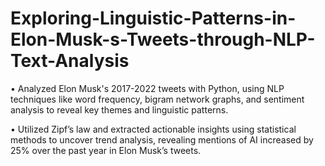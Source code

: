 # Exploring-Linguistic-Patterns-in-Elon-Musk-s-Tweets-through-NLP-Text-Analysis

• Analyzed Elon Musk's 2017-2022 tweets with Python, using NLP techniques like word frequency, bigram network graphs, and sentiment analysis to reveal key themes and linguistic patterns.

• Utilized Zipf’s law and extracted actionable insights using statistical methods to uncover trend analysis, revealing mentions of AI increased by 25% over the past year in Elon Musk’s tweets.
